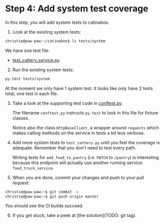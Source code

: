# Step 4: Add system test coverage

In this step, you will add system tests to catinabox.

1. Look at the existing system tests:

  ```bash
  christie@paw-paw:~/catinabox$ ls tests/system
  ```

  We have one test file:
  * [test_cattery_service.py](../tests/system/test_cattery_service.py)

2. Run the existing system tests:

  ```bash
  py.test tests/system
  ```
  
  At the moment we only have 1 system test.
  It looks like only have 2 tests total, one test in each file.
  
  
3. Take a look at the supporting test code in
   [conftest.py](../tests/system/conftest.py).
   
   The filename `conftest.py` instructs `py.test` to look in this file for
   fixture classes.
   
   Notice also the class `HttpBaseClient`, a wrapper around `requests` which
   makes calling methods on the service in tests a bit less verbose.
  
4. Add more system tests to `test_cattery.py` until you feel the coverage
   is adequate. Remember that you don't need to test every path.
   
   Writing tests for `add_food_to_pantry` (i.e. `PATCH` to `/pantry`) is
   interesting because this endpoint will actually use another running service:
   `food_truck_service`.
 
5. When you are done, commit your changes and push to your pull request:
  
  ```bash
  christie@paw-paw:~$ git commit -a
  christie@paw-paw:~$ git push origin master
  ```
  
  You should see the CI builds succeed.
   
6. If you get stuck, take a peek at [the solution](TODO: git tag).
